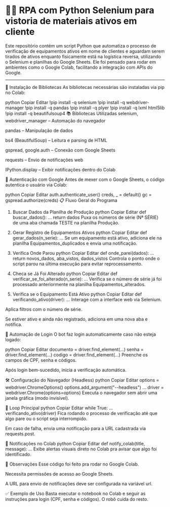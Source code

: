 # 🕵️‍♂️ RPA com Python Selenium para vistoria de materiais ativos em cliente

Este repositório contém um script Python que automatiza o processo de verificação de equipamentos ativos em nome de clientes e aguardam serem tirados de ativos enquanto fisicamente está na logística reversa, utilizando o Selenium e planilhas do Google Sheets. Ele foi pensado para rodar em ambientes como o Google Colab, facilitando a integração com APIs do Google.

---
🚀 Instalação de Bibliotecas
As bibliotecas necessárias são instaladas via pip no Colab:

python
Copiar
Editar
!pip install -q selenium
!pip install -q webdriver-manager
!pip install -q pandas
!pip install -q plyer
!pip install -q lxml html5lib
!pip install -q beautifulsoup4
📚 Bibliotecas Utilizadas
selenium, webdriver_manager – Automação do navegador

pandas – Manipulação de dados

bs4 (BeautifulSoup) – Leitura e parsing de HTML

gspread, google.auth – Conexão com Google Sheets

requests – Envio de notificações web

IPython.display – Exibir notificações dentro do Colab

🔐 Autenticação com Google
Antes de mexer com o Google Sheets, o código autentica o usuário via Colab:

python
Copiar
Editar
auth.authenticate_user()
creds, _ = default()
gc = gspread.authorize(creds)
📋 Fluxo Geral do Programa
1. Buscar Dados da Planilha de Produção
python
Copiar
Editar
def buscar_dados():
    ...
    return dados
Puxa os números de série (Nª SÉRIE) de uma aba chamada TESTE na planilha Produção.

2. Gerar Registro de Equipamentos Ativos
python
Copiar
Editar
def gerar_dados(n_serie):
    ...
Se um equipamento está ativo, adiciona ele na planilha Equipamentos_duplicados e envia uma notificação.

3. Verifica Onde Parou
python
Copiar
Editar
def onde_parei(dados):
    ...
    return novos_dados, aba_vistos, dados_vistos
Controla o ponto onde o script parou na última execução para evitar reprocessamento.

4. Checa se Já Foi Alterado
python
Copiar
Editar
def verificar_se_foi_alterado(n_serie):
    ...
Verifica se o número de série já foi processado anteriormente na planilha Equipamentos_alterados.

5. Verifica se o Equipamento Está Ativo
python
Copiar
Editar
def verificando_ativo(driver):
    ...
Interage com a interface web via Selenium.

Aplica filtros com o número de série.

Se estiver ativo e ainda não registrado, adiciona em uma nova aba e notifica.

🧠 Automação de Login
O bot faz login automaticamente caso não esteja logado:

python
Copiar
Editar
documento = driver.find_element(...)
senha = driver.find_element(...)
codigo = driver.find_element(...)
Preenche os campos de CPF, senha e códigos.

Após login bem-sucedido, inicia a verificação automática.

🛠️ Configuração do Navegador (Headless)
python
Copiar
Editar
options = webdriver.ChromeOptions()
options.add_argument("--headless")
...
driver = webdriver.Chrome(options=options)
Executa o navegador sem abrir uma janela gráfica (modo invisível).

🔁 Loop Principal
python
Copiar
Editar
while True:
    ...
    verificando_ativo(driver)
Fica rodando o processo de verificação até que algo pare ou o script seja interrompido.

Em caso de falha, envia uma notificação para a URL cadastrada via requests.post.

🔔 Notificações no Colab
python
Copiar
Editar
def notify_colab(title, message):
    ...
Exibe alertas visuais direto no Colab pra avisar que algo foi identificado.

📎 Observações
Esse código foi feito pra rodar no Google Colab.

Necessita permissões de acesso ao Google Sheets.

A URL para envio de notificações deve ser configurada na variável url.

✅ Exemplo de Uso
Basta executar o notebook no Colab e seguir as instruções para login (CPF, senha e códigos). O robô cuida do resto.

